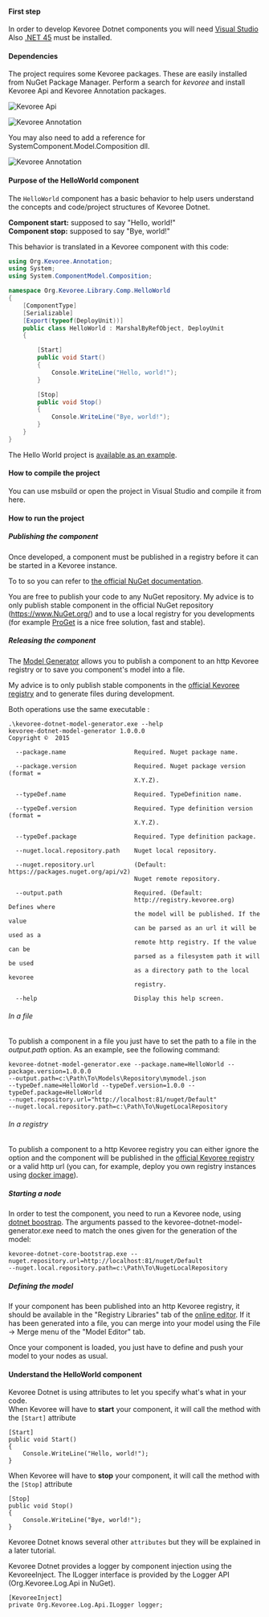 #### First step
In order to develop Kevoree Dotnet components you will need [Visual Studio](https://www.visualstudio.com/)  
Also [.NET 45](https://www.microsoft.com/fr-fr/download/details.aspx?id=30653) must be installed.

#### Dependencies
The project requires some Kevoree packages. These are easily installed from NuGet Package Manager. Perform a search for *kevoree* and install Kevoree Api and Kevoree Annotation packages.

![Kevoree Api](.readme/KevoreeApi.png)

![Kevoree Annotation](.readme/KevoreeAnnotation.png)

You may also need to add a reference for SystemComponent.Model.Composition dll.

![Kevoree Annotation](.readme/SystemComponentModelComposition.png)

#### Purpose of the HelloWorld component
The `HelloWorld` component has a basic behavior to help users understand the concepts and code/project structures of Kevoree Dotnet.

**Component start:** supposed to say "Hello, world!"  
**Component stop:** supposed to say "Bye, world!"

This behavior is translated in a Kevoree component with this code:  
```csharp
using Org.Kevoree.Annotation;
using System;
using System.ComponentModel.Composition;

namespace Org.Kevoree.Library.Comp.HelloWorld
{
    [ComponentType]
    [Serializable]
    [Export(typeof(DeployUnit))]
    public class HelloWorld : MarshalByRefObject, DeployUnit
    {

        [Start]
        public void Start()
        {
            Console.WriteLine("Hello, world!");
        }

        [Stop]
        public void Stop()
        {
            Console.WriteLine("Bye, world!");
        }
    }
}

```

The Hello World project is [available as an example](https://github.com/kevoree/kevoree-dotnet-comp-helloworld).

#### How to compile the project
You can use msbuild or open the project in Visual Studio and compile it from here.

#### How to run the project
##### Publishing the component
Once developed, a component must be published in a registry before it can be started in a Kevoree instance.

To to so you can refer to [the official NuGet documentation](https://docs.NuGet.org/create/creating-and-publishing-a-package).

You are free to publish your code to any NuGet repository. My advice is to only publish stable component in the official NuGet repository (https://www.NuGet.org/) and to use a local registry for you developments (for example [ProGet](http://inedo.com/proget) is a nice free solution, fast and stable).

##### Releasing the component
The [Model Generator](https://github.com/kevoree/kevoree-dotnet-model-generator/releases/latest) allows you to publish a component to an http Kevoree registry or to save you component's model into a file.

My advice is to only publish stable components in the [official Kevoree registry](http://registry.kevoree.org/) and to generate files during development.

Both operations use the same executable :

```
.\kevoree-dotnet-model-generator.exe --help
kevoree-dotnet-model-generator 1.0.0.0
Copyright ©  2015

  --package.name                   Required. Nuget package name.

  --package.version                Required. Nuget package version (format =
                                   X.Y.Z).

  --typeDef.name                   Required. TypeDefinition name.

  --typeDef.version                Required. Type definition version (format =
                                   X.Y.Z).

  --typeDef.package                Required. Type definition package.

  --nuget.local.repository.path    Nuget local repository.

  --nuget.repository.url           (Default: https://packages.nuget.org/api/v2)
                                   Nuget remote repository.

  --output.path                    Required. (Default:
                                   http://registry.kevoree.org) Defines where
                                   the model will be published. If the value
                                   can be parsed as an url it will be used as a
                                   remote http registry. If the value can be
                                   parsed as a filesystem path it will be used
                                   as a directory path to the local kevoree
                                   registry.

  --help                           Display this help screen.
```

###### In a file
To publish a component in a file you just have to set the path to a file in the *output.path* option. As an example, see the following command:

```
kevoree-dotnet-model-generator.exe --package.name=HelloWorld --package.version=1.0.0.0
--output.path=c:\Path\To\Models\Repository\mymodel.json
--typeDef.name=HelloWorld --typeDef.version=1.0.0 --typeDef.package=HelloWorld
--nuget.repository.url="http://localhost:81/nuget/Default"
--nuget.local.repository.path=c:\Path\To\NugetLocalRepository
```

###### In a registry
To publish a component to a http Kevoree registry you can either ignore the option and the component will be published in the [official Kevoree registry](http://registry.kevoree.org) or a valid http url (you can, for example, deploy you own registry instances using [docker image](https://github.com/kevoree/docker-image-registry-replica)).

##### Starting a node
In order to test the component, you need to run a Kevoree node, using [dotnet boostrap](https://github.com/kevoree/kevoree-dotnet-core-bootstrap/releases/latest). The arguments passed to the kevoree-dotnet-model-generator.exe need to match the ones given for the generation of the model:

```
kevoree-dotnet-core-bootstrap.exe --nuget.repository.url=http://localhost:81/nuget/Default 
--nuget.local.repository.path=c:\Path\To\NugetLocalRepository
```

##### Defining the model
If your component has been published into an http Kevoree registry, it should be available in the "Registry Libraries" tab of the [online editor](http://editor.kevoree.org/).
If it has been generated into a file, you can merge into your model using the File -> Merge menu of the "Model Editor" tab.

Once your component is loaded, you just have to define and push your model to your nodes as usual.

#### Understand the HelloWorld component
Kevoree Dotnet is using attributes to let you specify what's what in your code.  
When Kevoree will have to **start** your component, it will call the method with the `[Start]` attribute

```dotnet
[Start]
public void Start()
{
    Console.WriteLine("Hello, world!");
}
```

When Kevoree will have to **stop** your component, it will call the method with the `[Stop]` attribute

```dotnet
[Stop]
public void Stop()
{
    Console.WriteLine("Bye, world!");
}
```

Kevoree Dotnet knows several other `attributes` but they will be explained in a later tutorial.

Kevoree Dotnet provides a logger by component injection using the KevoreeInject.
The ILogger interface is provided by the Logger API (Org.Kevoree.Log.Api in NuGet).

```dotnet
[KevoreeInject]
private Org.Kevoree.Log.Api.ILogger logger;
```
